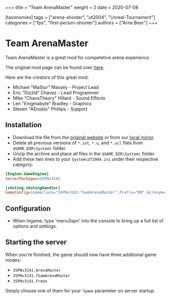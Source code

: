 +++
title = "Team ArenaMaster"
weight = 2
date = 2020-07-08

[taxonomies]
tags = ["arena-shooter", "ut2004", "Unreal-Tournament"]
categories = ["fps", "first-person-shooter"]
authors = ["Arne Beer"]
+++

# Team ArenaMaster

Team ArenaMaster is a great mod for competetive arena experience.

The original mod page can be found over [here](https://www.utzone.de/forum/downloads.php?do=file&id=981).

Here are the creators of this great mod:

- Michael "MaStur" Massey - Project Lead
- Eric "Dizzid" Chavez - Lead Programmer
- Mike "ChaosTheory" Hillard - Sound Effects
- Len "Enigmabyte" Bradley - Graphics
- Steven "AEnubis" Phillips - Support

## Installation

- Download the file from the [original website](https://www.utzone.de/forum/downloads.php?do=file&id=981) or from our [local mirror](3spn_v3.141.7z).
- Delete all previous versions of `*.int`, `*.u`, and `*.ucl` files from `$GAME_DIR\System\` folder.
- Unzip the archive and place all files in the `$GAME_DIR\System\` folder.
- Add these two lines to your `System\UT2004.ini` under their respective category:

```ini
[Engine.GameEngine]
ServerPackages=3SPNv3141
```

```ini
[xVoting.xVotingHandler]
GameConfig=(GameClass="3SPNv3141.TeamArenaMaster",Prefix="DM",Acronym=,GameName="AM",Mutators="None",Options=)
```

## Configuration

- When ingame, type 'menu3spn' into the console to bring up a full list of options and settings.

## Starting the server

When you're finished, the game should now have three additional game modes:

- `3SPNv3141.ArenaMaster`
- `3SPNv3141.TeamArenaMaster`
- `3SPNv3141.Freon`

Simply choose one of them for your `?game` parameter on server startup.
